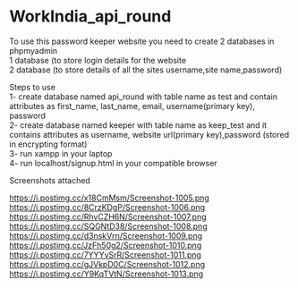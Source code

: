 # WorkIndia_api_round  
To use this password keeper website you need to create 2 databases in phpmyadmin  
1 database (to store login details for the website  
2 database (to store details of all the sites username,site name,password)  
  
Steps to use  
1- create database named api_round with table name as test and contain attributes as first_name, last_name, email, username(primary key), password  
2- create database named keeper with table name as keep_test and it contains attributes as username, website url(primary key),password (stored in encrypting format)  
3- run xampp in your laptop  
4- run localhost/signup.html in your compatible browser  

Screenshots attached  

https://i.postimg.cc/x18CmMsm/Screenshot-1005.png
https://i.postimg.cc/8CrzKDgP/Screenshot-1006.png
https://i.postimg.cc/RhvCZH6N/Screenshot-1007.png
https://i.postimg.cc/SQGNtD38/Screenshot-1008.png
https://i.postimg.cc/d3nskVrn/Screenshot-1009.png
https://i.postimg.cc/JzFh50g2/Screenshot-1010.png
https://i.postimg.cc/7YYYvSrR/Screenshot-1011.png
https://i.postimg.cc/gJVkpD0C/Screenshot-1012.png
https://i.postimg.cc/Y9KqTVtN/Screenshot-1013.png
